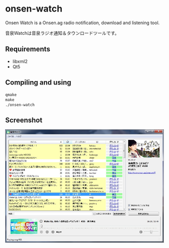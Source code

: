 # onsen-watch
Onsen Watch is a Onsen.ag radio notification, download and listening tool.

音泉Watchは音泉ラジオ通知＆タウンロードツールです。

## Requirements

* libxml2
* Qt5

## Compiling and using

    qmake
    make
    ./onsen-watch

## Screenshot

![Alt text](/screenshot.jpg?raw=true "Onsen Watch")
